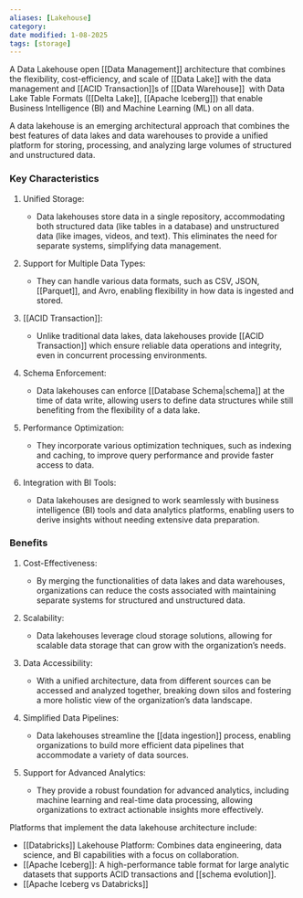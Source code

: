 ```yaml
---
aliases: [Lakehouse]
category:
date modified: 1-08-2025
tags: [storage]
---
```

A Data Lakehouse open [[Data Management]] architecture that combines the flexibility, cost-efficiency, and scale of [[Data Lake]] with the data management and [[ACID Transaction]]s of [[Data Warehouse]]  with Data Lake Table Formats ([[Delta Lake]], [[Apache Iceberg]]) that enable Business Intelligence (BI) and Machine Learning (ML) on all data.

A data lakehouse is an emerging architectural approach that combines the best features of data lakes and data warehouses to provide a unified platform for storing, processing, and analyzing large volumes of structured and unstructured data.
### Key Characteristics

1. Unified Storage:
   - Data lakehouses store data in a single repository, accommodating both structured data (like tables in a database) and unstructured data (like images, videos, and text). This eliminates the need for separate systems, simplifying data management.

1. Support for Multiple Data Types:
   - They can handle various data formats, such as CSV, JSON, [[Parquet]], and Avro, enabling flexibility in how data is ingested and stored.

3. [[ACID Transaction]]:
   - Unlike traditional data lakes, data lakehouses provide [[ACID Transaction]] which ensure reliable data operations and integrity, even in concurrent processing environments.

1. Schema Enforcement:
   - Data lakehouses can enforce [[Database Schema|schema]] at the time of data write, allowing users to define data structures while still benefiting from the flexibility of a data lake.

1. Performance Optimization:
   - They incorporate various optimization techniques, such as indexing and caching, to improve query performance and provide faster access to data.

1. Integration with BI Tools:
   - Data lakehouses are designed to work seamlessly with business intelligence (BI) tools and data analytics platforms, enabling users to derive insights without needing extensive data preparation.

### Benefits

1. Cost-Effectiveness:
   - By merging the functionalities of data lakes and data warehouses, organizations can reduce the costs associated with maintaining separate systems for structured and unstructured data.

1. Scalability:
   - Data lakehouses leverage cloud storage solutions, allowing for scalable data storage that can grow with the organization’s needs.

1. Data Accessibility:
   - With a unified architecture, data from different sources can be accessed and analyzed together, breaking down silos and fostering a more holistic view of the organization’s data landscape.

1. Simplified Data Pipelines:
   - Data lakehouses streamline the [[data ingestion]] process, enabling organizations to build more efficient data pipelines that accommodate a variety of data sources.

1. Support for Advanced Analytics:
   - They provide a robust foundation for advanced analytics, including machine learning and real-time data processing, allowing organizations to extract actionable insights more effectively.

Platforms that implement the data lakehouse architecture include:
- [[Databricks]] Lakehouse Platform: Combines data engineering, data science, and BI capabilities with a focus on collaboration.
- [[Apache Iceberg]]: A high-performance table format for large analytic datasets that supports ACID transactions and [[schema evolution]].
- [[Apache Iceberg vs Databricks]]

